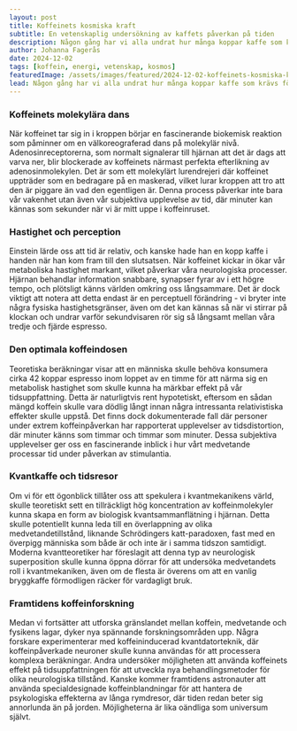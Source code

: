 ```yaml
---
layout: post
title: Koffeinets kosmiska kraft
subtitle: En vetenskaplig undersökning av kaffets påverkan på tiden
description: Någon gång har vi alla undrat hur många koppar kaffe som krävs för att transcendera tid och rum. Med hjälp av modern vetenskap och en nypa kvantfysik utforskar vi koffeinets potential att påverka vår upplevelse av verkligheten.
author: Johanna Fagerås
date: 2024-12-02
tags: [koffein, energi, vetenskap, kosmos]
featuredImage: /assets/images/featured/2024-12-02-koffeinets-kosmiska-kraft.jpeg
lead: Någon gång har vi alla undrat hur många koppar kaffe som krävs för att transcendera tid och rum. Med hjälp av modern vetenskap och en nypa kvantfysik utforskar vi koffeinets potential att påverka vår upplevelse av verkligheten.
---
```


### Koffeinets molekylära dans

När koffeinet tar sig in i kroppen börjar en fascinerande biokemisk reaktion som påminner om en välkoreograferad dans på molekylär nivå. Adenosinreceptorerna, som normalt signalerar till hjärnan att det är dags att varva ner, blir blockerade av koffeinets närmast perfekta efterlikning av adenosinmolekylen. Det är som ett molekylärt lurendrejeri där koffeinet uppträder som en bedragare på en maskerad, vilket lurar kroppen att tro att den är piggare än vad den egentligen är. Denna process påverkar inte bara vår vakenhet utan även vår subjektiva upplevelse av tid, där minuter kan kännas som sekunder när vi är mitt uppe i koffeinruset.

### Hastighet och perception

Einstein lärde oss att tid är relativ, och kanske hade han en kopp kaffe i handen när han kom fram till den slutsatsen. När koffeinet kickar in ökar vår metaboliska hastighet markant, vilket påverkar våra neurologiska processer. Hjärnan behandlar information snabbare, synapser fyrar av i ett högre tempo, och plötsligt känns världen omkring oss långsammare. Det är dock viktigt att notera att detta endast är en perceptuell förändring - vi bryter inte några fysiska hastighetsgränser, även om det kan kännas så när vi stirrar på klockan och undrar varför sekundvisaren rör sig så långsamt mellan våra tredje och fjärde espresso.

### Den optimala koffeindosen

Teoretiska beräkningar visar att en människa skulle behöva konsumera cirka 42 koppar espresso inom loppet av en timme för att närma sig en metabolisk hastighet som skulle kunna ha märkbar effekt på vår tidsuppfattning. Detta är naturligtvis rent hypotetiskt, eftersom en sådan mängd koffein skulle vara dödlig långt innan några intressanta relativistiska effekter skulle uppstå. Det finns dock dokumenterade fall där personer under extrem koffeinpåverkan har rapporterat upplevelser av tidsdistortion, där minuter känns som timmar och timmar som minuter. Dessa subjektiva upplevelser ger oss en fascinerande inblick i hur vårt medvetande processar tid under påverkan av stimulantia.

### Kvantkaffe och tidsresor

Om vi för ett ögonblick tillåter oss att spekulera i kvantmekanikens värld, skulle teoretiskt sett en tillräckligt hög koncentration av koffeinmolekyler kunna skapa en form av biologisk kvantsammanflätning i hjärnan. Detta skulle potentiellt kunna leda till en överlappning av olika medvetandetillstånd, liknande Schrödingers katt-paradoxen, fast med en överpigg människa som både är och inte är i samma tidszon samtidigt. Moderna kvantteoretiker har föreslagit att denna typ av neurologisk superposition skulle kunna öppna dörrar för att undersöka medvetandets roll i kvantmekaniken, även om de flesta är överens om att en vanlig bryggkaffe förmodligen räcker för vardagligt bruk.

### Framtidens koffeinforskning

Medan vi fortsätter att utforska gränslandet mellan koffein, medvetande och fysikens lagar, dyker nya spännande forskningsområden upp. Några forskare experimenterar med koffeininducerad kvantdatorteknik, där koffeinpåverkade neuroner skulle kunna användas för att processera komplexa beräkningar. Andra undersöker möjligheten att använda koffeinets effekt på tidsuppfattningen för att utveckla nya behandlingsmetoder för olika neurologiska tillstånd. Kanske kommer framtidens astronauter att använda specialdesignade koffeinblandningar för att hantera de psykologiska effekterna av långa rymdresor, där tiden redan beter sig annorlunda än på jorden. Möjligheterna är lika oändliga som universum självt.
